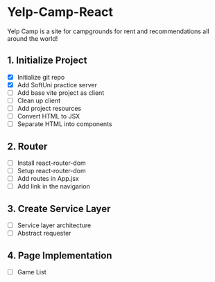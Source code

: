 # Yelp-Camp-React
Yelp Camp is a site for campgrounds for rent and recommendations all around the world!
## 1. Initialize Project
 - [x] Initialize git repo
 - [x] Add SoftUni practice server
 - [ ] Add base vite project as client
 - [ ] Clean up client
 - [ ] Add project resources
 - [ ] Convert HTML to JSX
 - [ ] Separate HTML into components
## 2. Router
 - [ ] Install react-router-dom
 - [ ] Setup react-router-dom
 - [ ] Add routes in App.jsx
 - [ ] Add link in the navigarion
## 3. Create Service Layer
 - [ ] Service layer architecture
 - [ ] Abstract requester
## 4. Page Implementation
 - [ ] Game List
